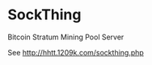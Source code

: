 SockThing
=========

Bitcoin Stratum Mining Pool Server

See http://hhtt.1209k.com/sockthing.php



